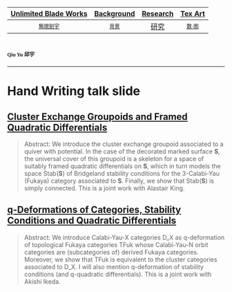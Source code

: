 [Unlimited Blade Works](https://ubw-q.github.io)  | [Background](https://ubw-q.github.io/BG)  | [Research](https://ubw-q.github.io/Rs) |  [Tex Art](https://ubw-q.github.io/Art)  
:---: | :---: | :---: | :---:
[<span style="font-family:STKaiti;font-size:12;font-color:blue">無限劍宇</span>](https://ubw-q.github.io/Qy) | [<span style="font-family:STKaiti;font-size:12;font-color:blue"> 背景 </span>](https://ubw-q.github.io/BJ)  | [研究](https://ubw-q.github.io/Rs)       |  [<span style="font-family:STKaiti;font-size:12;font-color:blue"> 数·图 </span>](https://ubw-q.github.io/Art) 


# <span style="font-family:STKaiti;font-size:12"> Qiu Yu 邱宇 </span> 
---
# Hand Writing talk slide
## [Cluster Exchange Groupoids and Framed Quadratic Differentials](https://github.com/UBW-Q/ubw-q.github.io/blob/master/Slide/CEG-FQuad.pdf)
> Abstract: We introduce the cluster exchange groupoid associated to a quiver with potential. In the case of the decorated marked surface __S__, the universal cover of this groupoid is a skeleton for a space of suitably framed quadratic differentials on __S__, which in turn models the space Stab(__S__) of Bridgeland stability conditions for the 3-Calabi-Yau (Fukaya) category associated to __S__. Finally, we show that Stab(__S__) is simply connected. This is a joint work with Alastair King. 

## [q-Deformations of Categories, Stability Conditions and Quadratic Differentials](https://github.com/UBW-Q/ubw-q.github.io/blob/master/Slide/q-deformation.pdf)
> Abstract: We introduce Calabi-Yau-X categories D_X as q-deformation of topological Fukaya categories TFuk whose Calabi-Yau-N orbit categories are (subcategories of) derived Fukaya categories. Moreover, we show that TFuk is equivalent to the cluster categories associated to D_X. I will also mention q-deformation of stability conditions (and q-quadratic differentials). This is a joint work with Akishi Ikeda. 
